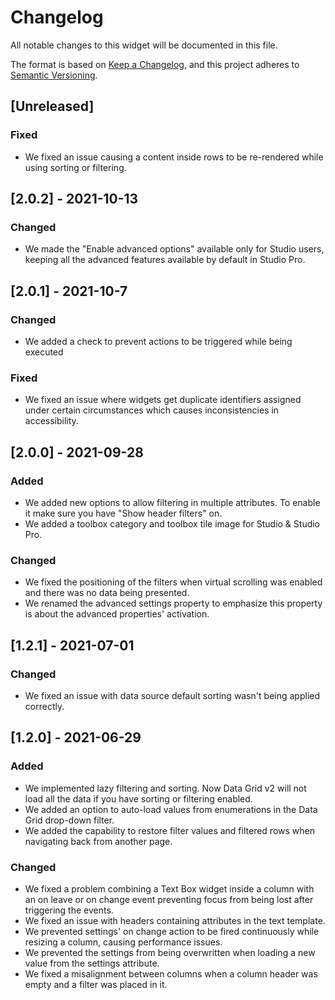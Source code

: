 # Changelog
All notable changes to this widget will be documented in this file.

The format is based on [Keep a Changelog](https://keepachangelog.com/en/1.0.0/), and this project adheres to [Semantic Versioning](https://semver.org/spec/v2.0.0.html).

## [Unreleased]

### Fixed
- We fixed an issue causing a content inside rows to be re-rendered while using sorting or filtering.

## [2.0.2] - 2021-10-13

### Changed
- We made the "Enable advanced options" available only for Studio users, keeping all the advanced features available by default in Studio Pro.

## [2.0.1] - 2021-10-7

### Changed
- We added a check to prevent actions to be triggered while being executed

### Fixed
- We fixed an issue where widgets get duplicate identifiers assigned under certain circumstances which causes inconsistencies in accessibility.

## [2.0.0] - 2021-09-28

### Added
- We added new options to allow filtering in multiple attributes. To enable it make sure you have "Show header filters" on.
- We added a toolbox category and toolbox tile image for Studio & Studio Pro.

### Changed
- We fixed the positioning of the filters when virtual scrolling was enabled and there was no data being presented.
- We renamed the advanced settings property to emphasize this property is about the advanced properties' activation.

## [1.2.1] - 2021-07-01

### Changed
- We fixed an issue with data source default sorting wasn't being applied correctly.

## [1.2.0] - 2021-06-29

### Added
- We implemented lazy filtering and sorting. Now Data Grid v2 will not load all the data if you have sorting or filtering enabled.
- We added an option to auto-load values from enumerations in the Data Grid drop-down filter.
- We added the capability to restore filter values and filtered rows when navigating back from another page.

### Changed
- We fixed a problem combining a Text Box widget inside a column with an on leave or on change event preventing focus from being lost after triggering the events.
- We fixed an issue with headers containing attributes in the text template.
- We prevented settings' on change action to be fired continuously while resizing a column, causing performance issues.
- We prevented the settings from being overwritten when loading a new value from the settings attribute.
- We fixed a misalignment between columns when a column header was empty and a filter was placed in it.

